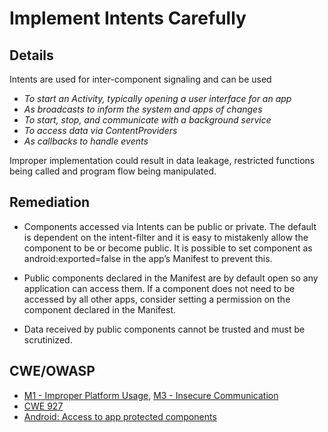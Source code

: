 # Implement Intents Carefully

## Details

Intents are used for inter-component signaling and can be used

 * *To start an Activity, typically opening a user interface for an app*
 * *As broadcasts to inform the system and apps of changes*
 * *To start, stop, and communicate with a background service*
 * *To access data via ContentProviders*
 * *As callbacks to handle events*

Improper implementation could result in data leakage, restricted functions being called and program flow being manipulated.

## Remediation

 * Components accessed via Intents can be public or private. The default is dependent on the intent-filter and it is easy to mistakenly allow the component to be or become public. It is possible to set component as android:exported=false in the app’s Manifest to prevent this.

 * Public components declared in the Manifest are by default open so any application can access them. If a component does not need to be accessed by all other apps, consider setting a permission on the component declared in the Manifest.

 * Data received by public components cannot be trusted and must be scrutinized.

## CWE/OWASP

 * [M1 - Improper Platform Usage](https://www.owasp.org/index.php/Mobile_Top_10_2016-M1-Improper_Platform_Usage), [M3 - Insecure Communication](https://www.owasp.org/index.php/Mobile_Top_10_2016-M2-Insecure_Data_Storage)
 * [CWE 927](http://cwe.mitre.org/data/definitions/316.html)
* [Android: Access to app protected components](https://blog.oversecured.com/Android-Access-to-app-protected-components/)
